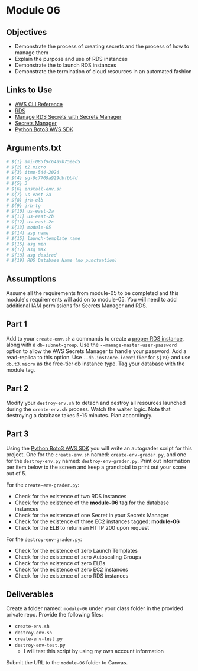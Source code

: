 # Module 06

## Objectives

* Demonstrate the process of creating secrets and the process of how to manage them
* Explain the purpose and use of RDS instances
* Demonstrate the to launch RDS instances
* Demonstrate the termination of cloud resources in an automated fashion

## Links to Use

* [AWS CLI Reference](https://awscli.amazonaws.com/v2/documentation/api/latest/reference/index.html "webpage aws cli sdk")
* [RDS](https://awscli.amazonaws.com/v2/documentation/api/latest/reference/rds/index.html "RDS cli page")
* [Manage RDS Secrets with Secrets Manager](https://docs.aws.amazon.com/AmazonRDS/latest/UserGuide/rds-secrets-manager.html#rds-secrets-manager-limitations "Manage RDS secrets with Secrets Manager")
* [Secrets Manager](https://awscli.amazonaws.com/v2/documentation/api/latest/reference/secretsmanager/index.html "Secrets Manager cli page")
* [Python Boto3 AWS SDK](https://boto3.amazonaws.com/v1/documentation/api/latest/index.html "Python Boto3 AWS SDK")

## Arguments.txt

```bash
# ${1} ami-085f9c64a9b75eed5
# ${2} t2.micro
# ${3} itmo-544-2024
# ${4} sg-0c7709a929dbfbb4d
# ${5} 3
# ${6} install-env.sh
# ${7} us-east-2a
# ${8} jrh-elb
# ${9} jrh-tg
# ${10} us-east-2a
# ${11} us-east-2b
# ${12} us-east-2c
# ${13} module-05
# ${14} asg name
# ${15} launch-template name
# ${16} asg min
# ${17} asg max
# ${18} asg desired
# ${19} RDS Database Name (no punctuation)
```

## Assumptions

Assume all the requirements from module-05 to be completed and this module's requirements will add on to module-05. You will need to add additional IAM permissions for Secrets Manager and RDS.

## Part 1

Add to your `create-env.sh` a commands to create a [proper RDS instance](https://docs.aws.amazon.com/AmazonRDS/latest/UserGuide/USER_CreateDBInstance.html "RDS how to create with passwords managed page"), along with a `db-subnet-group`. Use the `--manage-master-user-password` option to allow the AWS Secrets Manager to handle your password. Add a read-replica to this option. Use `--db-instance-identifier` for `${19}` and use `db.t3.micro` as the free-tier db instance type. Tag your database with the module tag.

## Part 2

Modify your `destroy-env.sh` to detach and destroy all resources launched during the `create-env.sh` process. Watch the waiter logic. Note that destroying a database takes 5-15 minutes. Plan accordingly.

## Part 3

Using the [Python Boto3 AWS SDK](https://boto3.amazonaws.com/v1/documentation/api/latest/index.html "Python Boto3 AWS SDK") you will write an autograder script for this project. One for the `create-env.sh` named: `create-env-grader.py`, and one for the `destroy-env.py` named: `destroy-env-grader.py`. Print out information per item below to the screen and keep a grandtotal to print out your score out of 5.

For the `create-env-grader.py`:

* Check for the existence of two RDS instances
* Check for the existence of the **module-06** tag for the database instances
* Check for the existence of one Secret in your Secrets Manager
* Check for the existence of three EC2 instances tagged: **module-06**
* Check for the ELB to return an HTTP 200 upon request

For the `destroy-env-grader.py`:

* Check for the existence of zero Launch Templates
* Check for the existence of zero Autoscaling Groups
* Check for the existence of zero ELBs
* Check for the existence of zero EC2 instances
* Check for the existence of zero RDS instances

## Deliverables

Create a folder named: `module-06` under your class folder in the provided private repo. Provide the following files:

* `create-env.sh`
* `destroy-env.sh`
* `create-env-test.py`
* `destroy-env-test.py`
  * I will test this script by using my own account information

Submit the URL to the `module-06` folder to Canvas.
